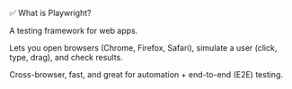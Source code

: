 ✅ What is Playwright?

A testing framework for web apps.

Lets you open browsers (Chrome, Firefox, Safari), simulate a user (click, type, drag), and check results.

Cross-browser, fast, and great for automation + end-to-end (E2E) testing.
